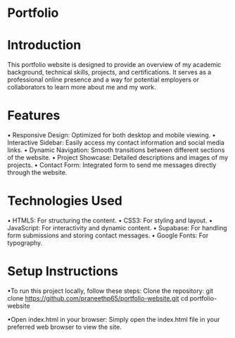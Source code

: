 # Portfolio

# Introduction
This portfolio website is designed to provide an overview of my academic background, technical skills, projects, and certifications. It serves as a professional online presence and a way for potential employers or collaborators to learn more about me and my work.

# Features
• Responsive Design: Optimized for both desktop and mobile viewing.
• Interactive Sidebar: Easily access my contact information and social media links.
• Dynamic Navigation: Smooth transitions between different sections of the website.
• Project Showcase: Detailed descriptions and images of my projects.
• Contact Form: Integrated form to send me messages directly through the website.

# Technologies Used
• HTML5: For structuring the content.
• CSS3: For styling and layout.
• JavaScript: For interactivity and dynamic content.
• Supabase: For handling form submissions and storing contact messages.
• Google Fonts: For typography.

# Setup Instructions
•To run this project locally, follow these steps:
  Clone the repository:
  git clone https://github.com/praneethp65/portfolio-website.git
  cd portfolio-website

•Open index.html in your browser:
  Simply open the index.html file in your preferred web browser to view the site.
